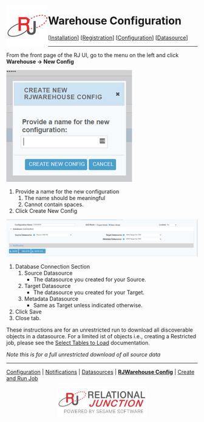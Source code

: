  <a href="http://www.sesamesoftware.com"><img align=left src="../images/RJOrbit110x110.png"></img></a>

# Warehouse Configuration

[[Installation](installguide.md)] [[Registration](RegistrationGuide.md)] [[Configuration](configurationGuide.md)] [[Datasource](DatasourceGuide.md)]

---

From the front page of the RJ UI, go to the menu on the left and click **Warehouse &rarr; New Config**

![create Config](../images/newConfig.png)

1. Provide a name for the new configuration
   1. The name should be meaningful
   2. Cannot contain spaces.
2. Click Create New Config

![Database Connection Section](../images/databaseConnection.png)

1. Database Connection Section
   1. Source Datasource
      * The datasource you created for your Source.
   2. Target Datasource
      * The datasource you created for your Target.
   3. Metadata Datasource
      * Same as Target unless indicated otherwise.
2. Click Save
3. Close tab.
   
These instructions are for an unrestricted run to download all discoverable objects in a datasource. For a limited ist of objects i.e., creating a Restricted job, please see the [Select Tables to Load](RJWarehouseConfigSelectTables.md) documentation.

*Note this is for a full unrestricted download of all source data*

---

[Configuration](guides/configurationGuide.md) | [Notifications](notification.md) | [Datasources](DatasourceGuide.md) | [**RJWarehouse Config**](rjwarehouseconfig.md) | [Create and Run Job](JobSetup.md)

<p align="center" >  <a href="http://www.sesamesoftware.com"><img align=center src="../images/poweredBy.png" height="80px"></img></a> </p>
